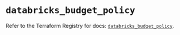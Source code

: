 # `databricks_budget_policy`

Refer to the Terraform Registry for docs: [`databricks_budget_policy`](https://registry.terraform.io/providers/databricks/databricks/1.75.0/docs/resources/budget_policy).
